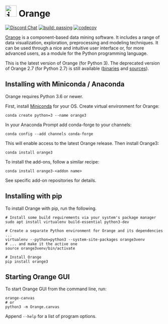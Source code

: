 <kbd height=36><img src=https://raw.githubusercontent.com/irgolic/orange3/master/distribute/icon-48.png alt=img height=36/></kbd> Orange
======

[![Discord Chat](https://img.shields.io/discord/633376992607076354?style=for-the-badge&logo=discord&color=orange&labelColor=black)](https://discord.gg/FWrfeXV)
[![build: passing](https://img.shields.io/travis/biolab/orange3?style=for-the-badge&labelColor=black)](https://travis-ci.org/biolab/orange3)
[![codecov](https://img.shields.io/codecov/c/github/biolab/orange3?style=for-the-badge&labelColor=black)](https://codecov.io/gh/biolab/orange3)

[Orange] is a component-based data mining software. It includes a range of data
visualization, exploration, preprocessing and modeling techniques. It can be
used through a nice and intuitive user interface or, for more advanced users,
as a module for the Python programming language.

This is the latest version of Orange (for Python 3). The deprecated version of Orange 2.7 (for Python 2.7) is still available ([binaries] and [sources]).

[Orange]: https://orange.biolab.si/
[binaries]: https://orange.biolab.si/orange2/
[sources]: https://github.com/biolab/orange2


Installing with Miniconda / Anaconda
------------------------------------

Orange requires Python 3.6 or newer.

First, install [Miniconda] for your OS. Create virtual environment for Orange:

```Shell
conda create python=3 --name orange3
```
In your Anaconda Prompt add conda-forge to your channels:

```Shell
conda config --add channels conda-forge
```

This will enable access to the latest Orange release. Then install Orange3:

```Shell
conda install orange3
```

[Miniconda]: https://docs.conda.io/en/latest/miniconda.html

To install the add-ons, follow a similar recipe:

```Shell
conda install orange3-<addon name>
```

See specific add-on repositories for details.

Installing with pip
-------------------

To install Orange with pip, run the following.

```Shell
# Install some build requirements via your system's package manager
sudo apt install virtualenv build-essential python3-dev

# Create a separate Python environment for Orange and its dependencies ...
virtualenv --python=python3 --system-site-packages orange3venv
# ... and make it the active one
source orange3venv/bin/activate

# Install Orange
pip install orange3
```

Starting Orange GUI
-------------------

To start Orange GUI from the command line, run:

```Shell
orange-canvas
# or
python3 -m Orange.canvas
```

Append `--help` for a list of program options.
